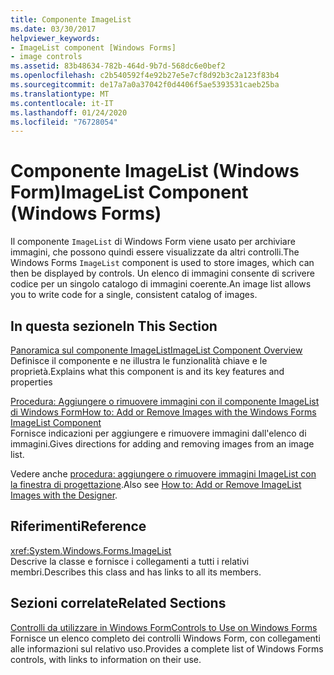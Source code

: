 ```yaml
---
title: Componente ImageList
ms.date: 03/30/2017
helpviewer_keywords:
- ImageList component [Windows Forms]
- image controls
ms.assetid: 83b48634-782b-464d-9b7d-568dc6e0bef2
ms.openlocfilehash: c2b540592f4e92b27e5e7cf8d92b3c2a123f83b4
ms.sourcegitcommit: de17a7a0a37042f0d4406f5ae5393531caeb25ba
ms.translationtype: MT
ms.contentlocale: it-IT
ms.lasthandoff: 01/24/2020
ms.locfileid: "76728054"
---
```

# <a name="imagelist-component-windows-forms"></a><span data-ttu-id="f278e-102">Componente ImageList (Windows Form)</span><span class="sxs-lookup"><span data-stu-id="f278e-102">ImageList Component (Windows Forms)</span></span>
<span data-ttu-id="f278e-103">Il componente `ImageList` di Windows Form viene usato per archiviare immagini, che possono quindi essere visualizzate da altri controlli.</span><span class="sxs-lookup"><span data-stu-id="f278e-103">The Windows Forms `ImageList` component is used to store images, which can then be displayed by controls.</span></span> <span data-ttu-id="f278e-104">Un elenco di immagini consente di scrivere codice per un singolo catalogo di immagini coerente.</span><span class="sxs-lookup"><span data-stu-id="f278e-104">An image list allows you to write code for a single, consistent catalog of images.</span></span>  
  
## <a name="in-this-section"></a><span data-ttu-id="f278e-105">In questa sezione</span><span class="sxs-lookup"><span data-stu-id="f278e-105">In This Section</span></span>  
 [<span data-ttu-id="f278e-106">Panoramica sul componente ImageList</span><span class="sxs-lookup"><span data-stu-id="f278e-106">ImageList Component Overview</span></span>](imagelist-component-overview-windows-forms.md)  
 <span data-ttu-id="f278e-107">Definisce il componente e ne illustra le funzionalità chiave e le proprietà.</span><span class="sxs-lookup"><span data-stu-id="f278e-107">Explains what this component is and its key features and properties</span></span>  
  
 [<span data-ttu-id="f278e-108">Procedura: Aggiungere o rimuovere immagini con il componente ImageList di Windows Form</span><span class="sxs-lookup"><span data-stu-id="f278e-108">How to: Add or Remove Images with the Windows Forms ImageList Component</span></span>](how-to-add-or-remove-images-with-the-windows-forms-imagelist-component.md)  
 <span data-ttu-id="f278e-109">Fornisce indicazioni per aggiungere e rimuovere immagini dall'elenco di immagini.</span><span class="sxs-lookup"><span data-stu-id="f278e-109">Gives directions for adding and removing images from an image list.</span></span>  
  
 <span data-ttu-id="f278e-110">Vedere anche [procedura: aggiungere o rimuovere immagini ImageList con la finestra di progettazione](how-to-add-or-remove-imagelist-images-with-the-designer.md).</span><span class="sxs-lookup"><span data-stu-id="f278e-110">Also see [How to: Add or Remove ImageList Images with the Designer](how-to-add-or-remove-imagelist-images-with-the-designer.md).</span></span>  
  
## <a name="reference"></a><span data-ttu-id="f278e-111">Riferimenti</span><span class="sxs-lookup"><span data-stu-id="f278e-111">Reference</span></span>  
 <xref:System.Windows.Forms.ImageList>  
 <span data-ttu-id="f278e-112">Descrive la classe e fornisce i collegamenti a tutti i relativi membri.</span><span class="sxs-lookup"><span data-stu-id="f278e-112">Describes this class and has links to all its members.</span></span>  
  
## <a name="related-sections"></a><span data-ttu-id="f278e-113">Sezioni correlate</span><span class="sxs-lookup"><span data-stu-id="f278e-113">Related Sections</span></span>  
 [<span data-ttu-id="f278e-114">Controlli da utilizzare in Windows Form</span><span class="sxs-lookup"><span data-stu-id="f278e-114">Controls to Use on Windows Forms</span></span>](controls-to-use-on-windows-forms.md)  
 <span data-ttu-id="f278e-115">Fornisce un elenco completo dei controlli Windows Form, con collegamenti alle informazioni sul relativo uso.</span><span class="sxs-lookup"><span data-stu-id="f278e-115">Provides a complete list of Windows Forms controls, with links to information on their use.</span></span>
